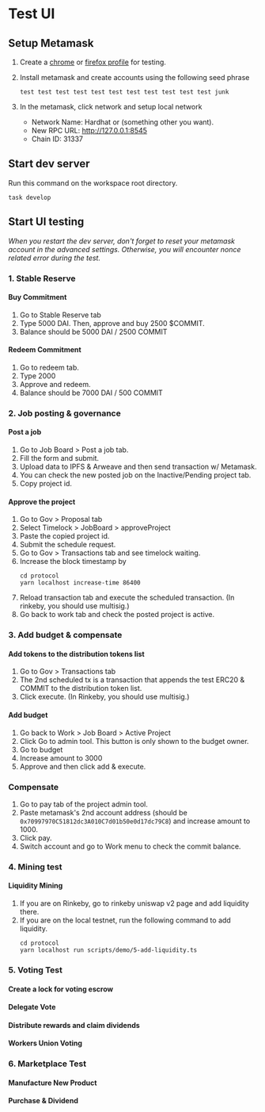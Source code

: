 # Test UI

## Setup Metamask

1. Create a [chrome](https://support.google.com/chrome/answer/2364824?co=GENIE.Platform%3DDesktop&hl=en) or [firefox profile](https://support.mozilla.org/en-US/kb/profile-manager-create-remove-switch-firefox-profiles) for testing.

2. Install metamask and create accounts using the following seed phrase

   ```
   test test test test test test test test test test test junk
   ```

3. In the metamask, click network and setup local network
   - Network Name: Hardhat or (something other you want).
   - New RPC URL: http://127.0.0.1:8545
   - Chain ID: 31337

## Start dev server

Run this command on the workspace root directory.

```
task develop
```

## Start UI testing

_When you restart the dev server, don't forget to reset your metamask account in the advanced settings. Otherwise, you will encounter nonce related error during the test._

### 1. Stable Reserve

#### Buy Commitment

1. Go to Stable Reserve tab
2. Type 5000 DAI. Then, approve and buy 2500 $COMMIT.
3. Balance should be 5000 DAI / 2500 COMMIT

#### Redeem Commitment

1. Go to redeem tab.
2. Type 2000
3. Approve and redeem.
4. Balance should be 7000 DAI / 500 COMMIT

### 2. Job posting & governance

#### Post a job

1. Go to Job Board > Post a job tab.
2. Fill the form and submit.
3. Upload data to IPFS & Arweave and then send transaction w/ Metamask.
4. You can check the new posted job on the Inactive/Pending project tab.
5. Copy project id.

#### Approve the project

1. Go to Gov > Proposal tab
2. Select Timelock > JobBoard > approveProject
3. Paste the copied project id.
4. Submit the schedule request.
5. Go to Gov > Transactions tab and see timelock waiting.
6. Increase the block timestamp by
   ```
   cd protocol
   yarn localhost increase-time 86400
   ```
7. Reload transaction tab and execute the scheduled transaction. (In rinkeby, you should use multisig.)
8. Go back to work tab and check the posted project is active.

### 3. Add budget & compensate

#### Add tokens to the distribution tokens list

1. Go to Gov > Transactions tab
2. The 2nd scheduled tx is a transaction that appends the test ERC20 & COMMIT to the distribution token list.
3. Click execute. (In Rinkeby, you should use multisig.)

#### Add budget

1. Go back to Work > Job Board > Active Project
2. Click Go to admin tool. This button is only shown to the budget owner.
3. Go to budget
4. Increase amount to 3000
5. Approve and then click add & execute.

### Compensate

1. Go to pay tab of the project admin tool.
2. Paste metamask's 2nd account address (should be `0x70997970C51812dc3A010C7d01b50e0d17dc79C8`) and increase amount to 1000.
3. Click pay.
4. Switch account and go to Work menu to check the commit balance.

### 4. Mining test

#### Liquidity Mining

1. If you are on Rinkeby, go to rinkeby uniswap v2 page and add liquidity there.
2. If you are on the local testnet, run the following command to add liquidity.
   ```.shell
   cd protocol
   yarn localhost run scripts/demo/5-add-liquidity.ts
   ```

### 5. Voting Test

#### Create a lock for voting escrow

#### Delegate Vote

#### Distribute rewards and claim dividends

#### Workers Union Voting

### 6. Marketplace Test

#### Manufacture New Product

#### Purchase & Dividend